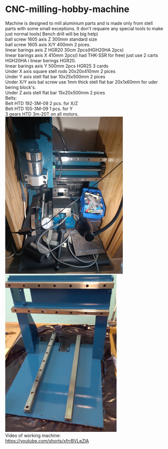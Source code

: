 # CNC-milling-hobby-machine
Machine is designed to mill aluminium parts and is made only from stell parts with some small exceptions. It don't requaire any special tools to make just normal tools(
Bench drill will be big help)<br>
ball screw 1605 axis Z 300mm standard size<br>
ball screw 1605 axis X/Y 400mm 2 pices.<br>
linear barings axis Z HGR20 30cm 2pcs(HGH20HA 2pcs)<br>
linear barings axis X 410mm 2pcs(I had THK-SSR for free) just use 2 carts HGH20HA i linear berings HGR20.<br>
linear barings axis Y 500mm 2pcs HGR25 3 cards<br>
Under X axis square stell rods 20x20x410mm 2 pices <br>
Under Y axis stell flat bar 10x25x500mm 2 pices<br>
Under X/Y axis bal screw use 1mm thick stell flat bar 20x1x60mm for uder bering block's.<br>
Under Z axis stell flat bar 15x20x500mm 2 pices<br>
Belts:<br>
Belt HTD 192-3M-09 2 pcs. for X/Z<br>
Belt HTD 105-3M-09 1 pcs. for Y<br>
3 gears HTD 3m-20T on all motors.<br>
<img height=500 src="https://github.com/skmskmx/CNC-milling-hobby-machine/blob/main/mahine_photo.jpg?raw=true">
<img height=500 src="https://github.com/skmskmx/CNC-milling-hobby-machine/blob/main/frame_post_paiting.jpg?raw=true"><br>
Video of working machine:<br>
https://youtube.com/shorts/xfrrBVLeZIA
